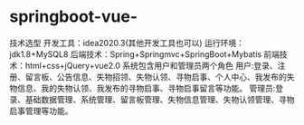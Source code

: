 # springboot-vue-
技术选型 开发工具：idea2020.3(其他开发工具也可以) 运行环境：jdk1.8+MySQL8 后端技术：Spring+Springmvc+SpringBoot+Mybatis 前端技术：html+css+jQuery+vue2.0  系统包含用户和管理员两个角色 用户:登录、注册、留言板、公告信息、失物招领、失物认领、寻物启事、个人中心、我发布的失物信息、我的失物认领、我发布的寻物启事、寻物启事留言等功能。 管理员:登录、基础数据管理、系统管理、留言板管理、失物信息管理、失物认领管理、寻物启事管理等功能。

